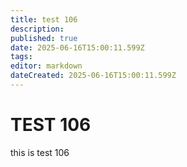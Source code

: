 ```yaml
---
title: test 106
description: 
published: true
date: 2025-06-16T15:00:11.599Z
tags: 
editor: markdown
dateCreated: 2025-06-16T15:00:11.599Z
---
```


# TEST 106
this is test 106
